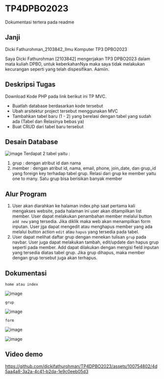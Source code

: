 # TP4DPBO2023
Dokumentasi tertera pada readme
## Janji
Dicki Fathurohman_2103842_Ilmu Komputer TP3 DPBO2023

Saya Dicki Fathurohman [2103842] mengerjakan TP3 DPBO2023 dalam mata kuliah DPBO, untuk keberkahanNya maka saya tidak melakukan kecurangan seperti yang telah dispesifikan. Aamiin.

## Deskripsi Tugas
Download Kode PHP pada link berikut ini TP MVC.
- Buatlah database berdasarkan kode tersebut
- Ubah arsitektur project tersebut menggunakan MVC
- Tambahkan tabel baru (1 - 2) yang berelasi dengan tabel yang sudah ada (Tabel dan Relasinya bebas ya)
- Buat CRUD dari tabel  baru tersebut

## Desain Database
![image](https://github.com/dickifathurohman/TP4DPBO2023/assets/100754802/b61f347d-6d3b-49e7-9c00-7c52e476feb0)
Terdapat 2 tabel yaitu :
1. grup : dengan atribut id dan nama
2. member : dengan atribut id, nama, email, phone, join_date, dan grup_id yang foreign key terhadap tabel grup.
Relasi dari grup ke member yaitu one to many. Satu grup bisa berisikan banyak member

## Alur Program
1. User akan diarahkan ke halaman index.php saat pertama kali mengakses website, pada halaman ini user akan ditampilkan list member. User dapat melakukan penambahan member melalui button `add new` yang tersedia. Jika diklik maka web akan menampilkan form inputan. User jga dapat mengedit atau menghapus member yang ada melalui button action `edit` atau `hapus` yang tersedia pada tabel.
2. User dapat melihat daftar grup dengan menekan tulisan `grup` pada navbar. User juga dapat melakukan tambah, edit/update dan hapus grup seperti pada member. Add dapat dilakukan dengan mengisi field inputan yang tersedia diatas tabel grup. Jika grup dihapus, maka member dengan grup tersebut juga akan terhapus.

## Dokumentasi
`home atau index`

![image](https://github.com/dickifathurohman/TP4DPBO2023/assets/100754802/6743ba83-84ea-4ddc-b03c-87f5f4bd4044)

`grup`

![image](https://github.com/dickifathurohman/TP4DPBO2023/assets/100754802/d86eac4d-be35-48af-954b-954faa73247c)

`form`

![image](https://github.com/dickifathurohman/TP4DPBO2023/assets/100754802/7c364ad9-c142-4bd0-9ee8-85288ec0edd0)

![image](https://github.com/dickifathurohman/TP4DPBO2023/assets/100754802/29450ec1-8e4a-43b7-a525-ab088bee6a85)

## Video demo
https://github.com/dickifathurohman/TP4DPBO2023/assets/100754802/4d5aa4a8-3a2a-4c41-b2da-1e9c0eeb05d3


